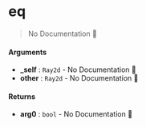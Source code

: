 # eq

> No Documentation 🚧

#### Arguments

- **\_self** : `Ray2d` \- No Documentation 🚧
- **other** : `Ray2d` \- No Documentation 🚧

#### Returns

- **arg0** : `bool` \- No Documentation 🚧